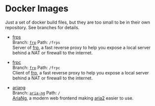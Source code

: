 # Docker Images
Just a set of docker build files, but they are too small to be in their own repository. See branches for details.


* [frps](https://hub.docker.com/r/leonismoe/frps/)  
  Branch: [`frp`](https://github.com/leonismoe/docker-images/tree/frp) Path: `/frps`  
  Server of [frp](https://github.com/fatedier/frp), a fast reverse proxy to help you expose a local server behind a NAT or firewall to the internet.

* [frpc](https://hub.docker.com/r/leonismoe/frpc/)  
  Branch: [`frp`](https://github.com/leonismoe/docker-images/tree/frp) Path: `/frpc`  
  Client of [frp](https://github.com/fatedier/frp), a fast reverse proxy to help you expose a local server behind a NAT or firewall to the internet.

* [ariang](https://hub.docker.com/r/leonismoe/ariang/)  
  Branch: [`aria-ng`](https://github.com/leonismoe/docker-images/tree/aria-ng) Path: `/`  
  [AriaNg](https://github.com/mayswind/AriaNg), a modern web frontend making [aria2](https://github.com/aria2/aria2) easier to use.
